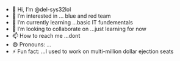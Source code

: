- 👋 Hi, I’m @del-sys32lol
- 👀 I’m interested in ... blue and red team
- 🌱 I’m currently learning ...basic IT fundementals
- 💞️ I’m looking to collaborate on ...just learning for now
- 📫 How to reach me ...dont
- 😄 Pronouns: ...
- ⚡ Fun fact: ...I used to work on multi-million dollar ejection seats

<!---
del-sys32lol/del-sys32lol is a ✨ special ✨ repository because its `README.md` (this file) appears on your GitHub profile.
You can click the Preview link to take a look at your changes.
--->
